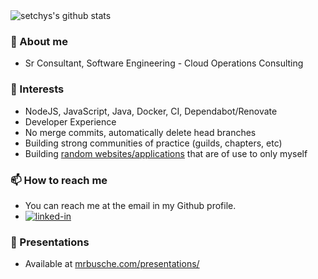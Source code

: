 <img src="https://github-readme-stats.vercel.app/api?username=mrbusche&show_icons=true&theme=algolia&count_private=true" alt="setchys's github stats">

### 📖 About me

- Sr Consultant, Software Engineering - Cloud Operations Consulting

### 🔭 Interests

- NodeJS, JavaScript, Java, Docker, CI, Dependabot/Renovate
- Developer Experience
- No merge commits, automatically delete head branches
- Building strong communities of practice (guilds, chapters, etc)
- Building [random websites/applications](https://mrbusche.com/projects/) that are of use to only myself

### 📫 How to reach me

- You can reach me at the email in my Github profile.
- [<img alt="linked-in" src="https://img.shields.io/badge/linkedin-%230077B5.svg?&style=for-the-badge&logo=linkedin&logoColor=white" />](https://www.linkedin.com/in/mrbusche)

### 🎤 Presentations

- Available at [mrbusche.com/presentations/](https://mrbusche.com/presentations/)
